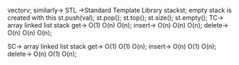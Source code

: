 vector<int>v;
similarly->
STL ->Standard Template Librsry
stack<int>st;
empty stack is created with this
st.push(val);
st.pop();
st.top();
st.size();
st.empty();
TC->
             array  linked list   stack
get->       O(1)    O(n)           O(n);
insert->    O(n)    O(n)           O(n);
delete->    O(n)    O(n)           O(n);

SC->
             array  linked list   stack
get->       O(1)    O(1)           O(n);
insert->    O(n)    O(1)           O(n);
delete->    O(n)    O(1)           O(n);

